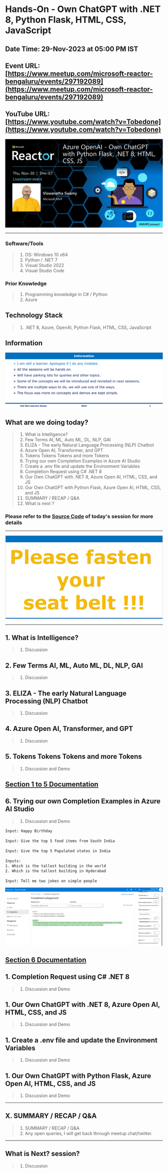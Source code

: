 # Hands-On - Own ChatGPT with .NET 8, Python Flask, HTML, CSS, JavaScript

## Date Time: 29-Nov-2023 at 05:00 PM IST

## Event URL: [https://www.meetup.com/microsoft-reactor-bengaluru/events/297192089](https://www.meetup.com/microsoft-reactor-bengaluru/events/297192089)

## YouTube URL: [https://www.youtube.com/watch?v=Tobedone](https://www.youtube.com/watch?v=Tobedone)

![Viswanatha Swamy P K |150x150](./Documentation/Images/ViswanathaSwamyPK.PNG)

---

### Software/Tools

> 1. OS: Windows 10 x64
> 1. Python / .NET 7
> 1. Visual Studio 2022
> 1. Visual Studio Code

### Prior Knowledge

> 1. Programming knowledge in C# / Python
> 1. Azure

## Technology Stack

> 1. .NET 8, Azure, OpenAI, Python Flask, HTML, CSS, JavaScript

## Information

![Information | 100x100](./Documentation/Images/Information.PNG)

## What are we doing today?

> 1. What is Intelligence?
> 1. Few Terms AI, ML, Auto ML, DL, NLP, GAI
> 1. ELIZA - The early Natural Language Processing (NLP) Chatbot
> 1. Azure Open AI, Transformer, and GPT
> 1. Tokens Tokens Tokens and more Tokens
> 1. Trying our own Completion Examples in Azure AI Studio
> 1. Create a .env file and update the Environment Variables
> 1. Completion Request using C# .NET 8
> 1. Our Own ChatGPT with .NET 8, Azure Open AI, HTML, CSS, and JS
> 1. Our Own ChatGPT with Python Flask, Azure Open AI, HTML, CSS, and JS
> 1. SUMMARY / RECAP / Q&A
> 1. What is next ?

### Please refer to the [**Source Code**](https://github.com/ViswanathaSwamy-PK-TechSkillz-Academy/learn-azure-openai/tree/main) of today's session for more details

---

![Information | 100x100](./Documentation/Images/SeatBelt.PNG)

---

## 1. What is Intelligence?

> 1. Discussion

## 2. Few Terms AI, ML, Auto ML, DL, NLP, GAI

> 1. Discussion

## 3. ELIZA - The early Natural Language Processing (NLP) Chatbot

> 1. Discussion

## 4. Azure Open AI, Transformer, and GPT

> 1. Discussion

## 5. Tokens Tokens Tokens and more Tokens

> 1. Discussion and Demo

## [**Section 1 to 5 Documentation**](https://github.com/ViswanathaSwamy-PK-TechSkillz-Academy/learn-azure-openai/blob/main/documentation/S2.md)

## 6. Trying our own Completion Examples in Azure AI Studio

> 1. Discussion and Demo

```text
Input: Happy Birthday

Input: Give the top 5 food items from South India

Input: Give the top 5 Populated states in India

Inputs: 
1. Which is the tallest building in the world 
2. Which is the tallest building in Hyderabad

Input: Tell me two jokes on simple people
```

![Own Completion Requests | 100x100](./Documentation/Images/OwnCompletionRequest.PNG)

## [**Section 6 Documentation**](https://github.com/vishipayyallore/speaker-series-2023/blob/main/AzureOpenAI/2023Jul05_Prompt_Engineering_Part1/README.md)

## 1. Completion Request using C# .NET 8

> 1. Discussion and Demo

## 1. Our Own ChatGPT with .NET 8, Azure Open AI, HTML, CSS, and JS

> 1. Discussion and Demo

## 1. Create a .env file and update the Environment Variables

> 1. Discussion and Demo

## 1. Our Own ChatGPT with Python Flask, Azure Open AI, HTML, CSS, and JS

> 1. Discussion and Demo

---

## X. SUMMARY / RECAP / Q&A

> 1. SUMMARY / RECAP / Q&A
> 2. Any open queries, I will get back through meetup chat/twitter.

---

## What is Next? session?

> 1. Discussion
